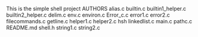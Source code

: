 This is the simple shell project
AUTHORS 
alias.c
builtin.c
builtin1_helper.c
builtin2_helper.c
delim.c
env.c
environ.c
Error_c.c
error1.c
error2.c
filecommands.c
getline.c
helper1.c
helper2.c
hsh
linkedlist.c
main.c
pathc.c
README.md
shell.h
string1.c
string2.c

